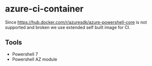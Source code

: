 # azure-ci-container

Since <https://hub.docker.com/r/azuresdk/azure-powershell-core> is not supported and broken
we use extended self built image for CI.

## Tools

- Powershell 7
- Powershell AZ module

